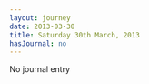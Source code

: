 ```yaml
---
layout: journey
date: 2013-03-30
title: Saturday 30th March, 2013
hasJournal: no
---
```

No journal entry